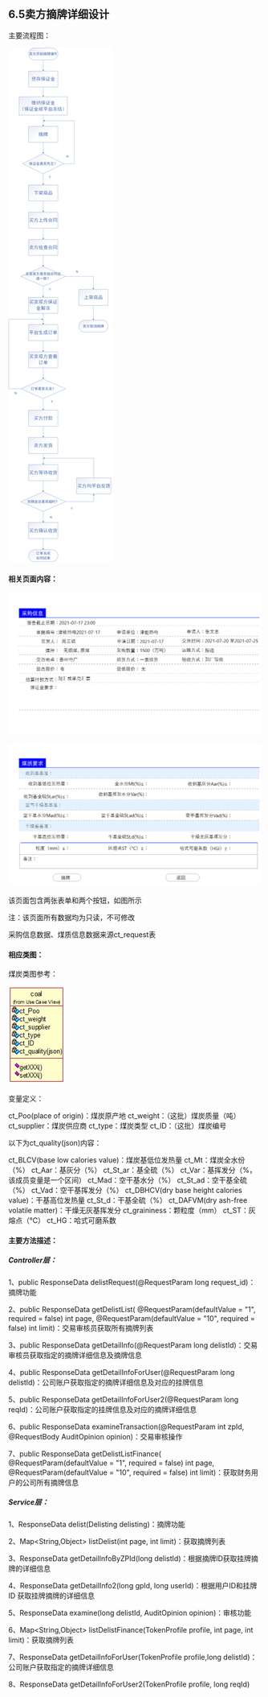 ## 6.5卖方摘牌详细设计

主要流程图：

![FlowChatOfSale](./imgs/6.5images/6.5FlowChatOfSale.png)

#### 相关页面内容：

![卖方摘牌](./imgs/6.5images/卖方摘牌.png)

![卖方摘牌-2](./imgs/6.5images/卖方摘牌-2.png)

该页面包含两张表单和两个按钮，如图所示

注：该页面所有数据均为只读，不可修改

采购信息数据、煤质信息数据来源ct_request表

#### 相应类图：

煤炭类图参考：

![coal](./imgs/6.5images/coal2.0.PNG)

变量定义：

ct_Poo(place of origin)：煤炭原产地		ct_weight：（这批）煤炭质量（吨）		ct_supplier：煤炭供应商		ct_type：煤炭类型		ct_ID：（这批）煤炭编号

以下为ct_quality(json)内容：

ct_BLCV(base low calories value)：煤炭基低位发热量		ct_Mt：煤炭全水份（%）		ct_Aar：基灰分（%）		ct_St_ar：基全硫（%）		ct_Var：基挥发分（%，该成员变量是一个区间）		ct_Mad：空干基水分（%）		ct_St_ad：空干基全硫（%）		ct_Vad：空干基挥发分（%）		ct_DBHCV(dry base height calories value)：干基高位发热量		ct_St_d：干基全硫（%）		ct_DAFVM(dry ash-free volatile matter)：干燥无灰基挥发分		ct_graininess：颗粒度（mm）		ct_ST：灰熔点（℃）		ct_HG：哈式可磨系数

#### 主要方法描述：

##### Controller层：

1、public ResponseData delistRequest(@RequestParam long request_id)：摘牌功能

2、public ResponseData getDelistList( @RequestParam(defaultValue = "1", required = false) int page, @RequestParam(defaultValue = "10", required = false) int limit)：交易审核员获取所有摘牌列表

3、public ResponseData getDetailInfo(@RequestParam long delistId)：交易审核员获取指定的摘牌详细信息及摘牌信息

4、public ResponseData getDetailInfoForUser(@RequestParam long delistId)：公司账户获取指定的摘牌详细信息及对应的挂牌信息

5、public ResponseData getDetailInfoForUser2(@RequestParam long reqId)：公司账户获取指定的挂牌信息及对应的摘牌详细信息

6、public ResponseData examineTransaction(@RequestParam int zpId, @RequestBody AuditOpinion opinion)：交易审核操作

7、public ResponseData getDelistListFinance( @RequestParam(defaultValue = "1", required = false) int page, @RequestParam(defaultValue = "10", required = false) int limit)：获取财务用户的公司所有摘牌信息

##### Service层：

1、ResponseData delist(Delisting delisting)：摘牌功能

2、Map<String,Object> listDelist(int page, int limit)：获取摘牌列表

3、ResponseData getDetailInfoByZPId(long delistId)：根据摘牌ID获取挂牌摘牌的详细信息

4、ResponseData getDetailInfo2(long gpId, long userId)：根据用户ID和挂牌ID 获取挂牌摘牌的详细信息

5、ResponseData examine(long delistId, AuditOpinion opinion)：审核功能

6、Map<String,Object> listDelistFinance(TokenProfile profile, int page, int limit)：获取摘牌列表

7、ResponseData getDetailInfoForUser(TokenProfile profile,long delistId)：公司账户获取指定的摘牌详细信息

8、ResponseData getDetailInfoForUser2(TokenProfile profile, long reqId)
